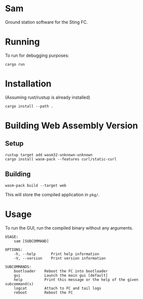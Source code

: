 Sam
===

Ground station software for the Sting FC.

# Running

To run for debugging purposes:

```
cargo run
```

# Installation

(Assuming rust/rustup is already installed)

```
cargo install --path .
````

# Building Web Assembly Version

## Setup

```
rustup target add wasm32-unknown-unknown
cargo install wasm-pack --features curl/static-curl
```

## Building

```
wasm-pack build --target web
```

This will store the compiled application in `pkg/`.

# Usage

To run the GUI, run the compiled binary without any arguments.

```
USAGE:
    sam [SUBCOMMAND]

OPTIONS:
    -h, --help       Print help information
    -V, --version    Print version information

SUBCOMMANDS:
    bootloader    Reboot the FC into bootloader
    gui           Launch the main gui [default]
    help          Print this message or the help of the given subcommand(s)
    logcat        Attach to FC and tail logs
    reboot        Reboot the FC
```
